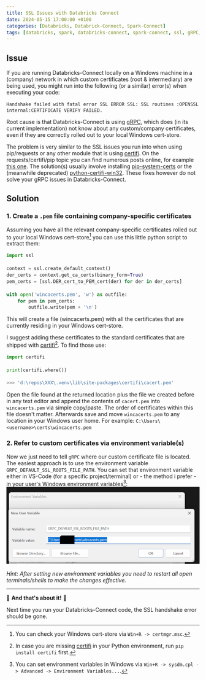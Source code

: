 ```yaml
---
title: SSL Issues with Databricks Connect
date: 2024-05-15 17:00:00 +0100
categories: [Databricks, Databrick-Connect, Spark-Connect]
tags: [databricks, spark, databricks-connect, spark-connect, ssl, gRPC, certificates, windows, python, pip, requests, certifi, pip-system-certs, python-certifi-win32]
---
```


## Issue

If you are running Databricks-Connect locally on a Windows machine in a (company) network in which custom certificates (root & intermediary) are being used, you might run into the following (or a similar) error(s) when executing your code:

```text
Handshake failed with fatal error SSL ERROR SSL: SSL routines :OPENSSL internal:CERTIFICATE VERIFY FAILED.
```

Root cause is that Databricks-Connect is using [gRPC](https://grpc.io/), which does (in its current implementation) not know about any custom/company certificates, even if they are correctly rolled out to your local Windows cert-store.

The problem is very similar to the SSL issues you run into when using pip/requests or any other module that is using [certifi](https://pypi.org/project/certifi/). On the requests/certifi/pip topic you can find numerous posts online, for example [this one](https://stackoverflow.com/questions/51390968/python-ssl-certificate-verify-error#:~:text=34-,Update,-python%2Dcertifi%2Dwin32). The solution(s) usually involve installing [pip-system-certs](https://pypi.org/project/pip-system-certs/) or the (meanwhile deprecated) [python-certifi-win32](https://pypi.org/project/python-certifi-win32/). These fixes however do not solve your gRPC issues in Databricks-Connect.

## Solution

### 1. Create a `.pem` file containing company-specific certificates

Assuming you have all the relevant company-specific certificates rolled out to your local Windows cert-store[^1] you can use this little python script to extract them:

```python
import ssl

context = ssl.create_default_context()
der_certs = context.get_ca_certs(binary_form=True)
pem_certs = [ssl.DER_cert_to_PEM_cert(der) for der in der_certs]

with open('wincacerts.pem', 'w') as outfile:
    for pem in pem_certs:
        outfile.write(pem + '\n')
```

This will create a file (wincacerts.pem) with all the certificates that are currently residing in your Windows cert-store.

I suggest adding these certificates to the standard certificates that are shipped with [certifi](https://pypi.org/project/certifi)[^2]. To find those use:

```py
import certifi

print(certifi.where())

>>> 'd:\repos\XXX\.venv\lib\site-packages\certifi\cacert.pem'
```



Open the file found at the returned location plus the file we created before in any text editor and append the contents of `cacert.pem` into `wincacerts.pem` via simple copy/paste. The order of certificates within this file doesn't matter. Afterwards save and move `wincacerts.pem` to any location in your Windows user home. For example: `C:\Users\<username>\certs\wincacerts.pem`

### 2. Refer to custom certificates via environment variable(s)

Now we just need to tell `gRPC` where our custom certificate file is located. The easiest approach is to use the environment variable `GRPC_DEFAULT_SSL_ROOTS_FILE_PATH`. You can set that environment variable either in VS-Code (for a specific project/terminal) or - the method i prefer - in your user's Windows environment variables[^3]:
![Environment Variables editor](/assets/img/ssl_grpc_env.png)

_Hint: After setting new environment variables you need to restart all open terminals/shells to make the changes effective._

---
:tada: **And that's about it!** :tada:

Next time you run your Databricks-Connect code, the SSL handshake error should be gone.

[^1]: You can check your Windows cert-store via `Win+R -> certmgr.msc`.
[^2]: In case you are missing [certifi](https://pypi.org/project/certifi) in your Python environment, run `pip install certifi` first.
[^3]: You can set environment variables in Windows via `Win+R -> sysdm.cpl -> Advanced -> Environment Variables...`.
